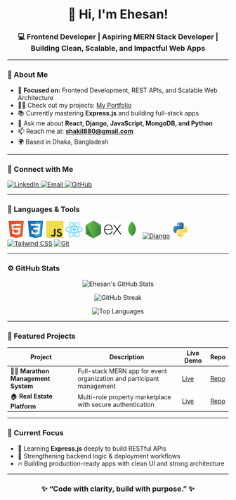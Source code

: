 
<h1 align="center">👋 Hi, I'm Ehesan!</h1>

<h3 align="center">💻 Frontend Developer | Aspiring MERN Stack Developer | Building Clean, Scalable, and Impactful Web Apps</h3>

---

### 🚀 About Me

- 🎯 **Focused on:** Frontend Development, REST APIs, and Scalable Web Architecture  
- 👨‍💻 Check out my projects: [My Portfolio](https://zippy-starburst-d69e91.netlify.app/)  
- 📚 Currently mastering **Express.js** and building full-stack apps  
- 💬 Ask me about **React, Django, JavaScript, MongoDB, and Python**  
- 📫 Reach me at: **shakil880@gmail.com**  
- 🌍 Based in Dhaka, Bangladesh  

---

### 🤝 Connect with Me

<p align="left">
  <a href="https://linkedin.com/in/ehesan/" target="_blank">
    <img src="https://img.shields.io/badge/LinkedIn-blue?logo=linkedin&logoColor=white" alt="LinkedIn"/>
  </a>
  <a href="mailto:shakil880@gmail.com" target="_blank">
    <img src="https://img.shields.io/badge/Email-%23EA4335?logo=gmail&logoColor=white" alt="Email"/>
  </a>
  <a href="https://github.com/shakil880" target="_blank">
    <img src="https://img.shields.io/badge/GitHub-black?logo=github&logoColor=white" alt="GitHub"/>
  </a>
</p>

---

### 🧠 Languages & Tools

<p align="left">
  <a href="https://www.w3.org/html/" target="_blank"><img src="https://raw.githubusercontent.com/devicons/devicon/master/icons/html5/html5-original.svg" alt="HTML5" width="40" height="40"/></a>
  <a href="https://www.w3schools.com/css/" target="_blank"><img src="https://raw.githubusercontent.com/devicons/devicon/master/icons/css3/css3-original.svg" alt="CSS3" width="40" height="40"/></a>
  <a href="https://developer.mozilla.org/en-US/docs/Web/JavaScript" target="_blank"><img src="https://raw.githubusercontent.com/devicons/devicon/master/icons/javascript/javascript-original.svg" alt="JavaScript" width="40" height="40"/></a>
  <a href="https://reactjs.org/" target="_blank"><img src="https://raw.githubusercontent.com/devicons/devicon/master/icons/react/react-original.svg" alt="React" width="40" height="40"/></a>
  <a href="https://nodejs.org" target="_blank"><img src="https://raw.githubusercontent.com/devicons/devicon/master/icons/nodejs/nodejs-original.svg" alt="Node.js" width="40" height="40"/></a>
  <a href="https://expressjs.com/" target="_blank"><img src="https://raw.githubusercontent.com/devicons/devicon/master/icons/express/express-original.svg" alt="Express.js" width="40" height="40"/></a>
  <a href="https://www.mongodb.com/" target="_blank"><img src="https://raw.githubusercontent.com/devicons/devicon/master/icons/mongodb/mongodb-original.svg" alt="MongoDB" width="40" height="40"/></a>
  <a href="https://www.djangoproject.com/" target="_blank"><img src="https://cdn.worldvectorlogo.com/logos/django.svg" alt="Django" width="40" height="40"/></a>
  <a href="https://www.python.org" target="_blank"><img src="https://raw.githubusercontent.com/devicons/devicon/master/icons/python/python-original.svg" alt="Python" width="40" height="40"/></a>
  <a href="https://tailwindcss.com/" target="_blank"><img src="https://www.vectorlogo.zone/logos/tailwindcss/tailwindcss-icon.svg" alt="Tailwind CSS" width="40" height="40"/></a>
  <a href="https://git-scm.com/" target="_blank"><img src="https://www.vectorlogo.zone/logos/git-scm/git-scm-icon.svg" alt="Git" width="40" height="40"/></a>
</p>

---

### ⚙️ GitHub Stats

<p align="center">
  <img width="49%" src="https://github-readme-stats-sigma-five.vercel.app/api?username=shakil880&show_icons=true&theme=react&hide_border=true" alt="Ehesan's GitHub Stats" />
</p>
<p align="center">
  <img width="49%" src="https://streak-stats.demolab.com?user=shakil880&theme=react&hide_border=true" alt="GitHub Streak" />
</p>

<p align="center">
  <img width="40%" src="https://github-readme-stats-sigma-five.vercel.app/api/top-langs/?username=shakil880&layout=compact&theme=react&hide_border=true" alt="Top Languages" />
</p>

---

### 🧩 Featured Projects

| Project | Description | Live Demo | Repo |
|----------|-------------|-----------|------|
| 🏃‍♂️ **Marathon Management System** | Full-stack MERN app for event organization and participant management | [Live](https://b11a11-assignment-category-06-client.netlify.app/) | [Repo](https://github.com/shakil880/b11a11-assignment-category-06-Client) |
| 🏠 **Real Estate Platform** | Multi-role property marketplace with secure authentication | [Live](https://b11a12elite.netlify.app/) | [Repo](https://github.com/shakil880/B11_Assignment_12_category_008_client) |

---

### 🧭 Current Focus

- 🌱 Learning **Express.js** deeply to build RESTful APIs  
- 🧩 Strengthening backend logic & deployment workflows  
- 🔥 Building production-ready apps with clean UI and strong architecture  

---

<h3 align="center">✨ “Code with clarity, build with purpose.” ✨</h3>
